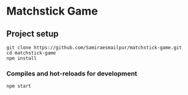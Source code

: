 # Matchstick Game 


## Project setup
```
git clone https://github.com/Samiraesmailpur/matchstick-game.git
cd matchstick-game
npm install
```

### Compiles and hot-reloads for development
```
npm start
```